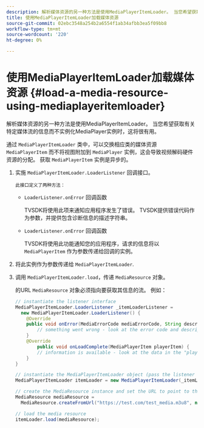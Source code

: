 ```yaml
---
description: 解析媒体资源的另一种方法是使用MediaPlayerItemLoader。 当您希望获取有关特定媒体流的信息而不实例化MediaPlayer实例时，这将很有用。
title: 使用MediaPlayerItemLoader加载媒体资源
source-git-commit: 02ebc3548a254b2a6554f1ab34afbb3ea5f09bb8
workflow-type: tm+mt
source-wordcount: '220'
ht-degree: 0%

---
```


# 使用MediaPlayerItemLoader加载媒体资源 {#load-a-media-resource-using-mediaplayeritemloader}

解析媒体资源的另一种方法是使用MediaPlayerItemLoader。 当您希望获取有关特定媒体流的信息而不实例化MediaPlayer实例时，这将很有用。

通过 `MediaPlayerItemLoader` 类中，可以交换相应类的媒体资源 `MediaPlayerItem` 而不将视图附加到 `MediaPlayer` 实例，这会导致视频解码硬件资源的分配。 获取 `MediaPlayerItem` 实例是异步的。

1. 实施 `MediaPlayerItemLoader.LoaderListener` 回调接口。

       此接口定义了两种方法：
   
   * `LoaderListener.onError` 回调函数

     TVSDK将使用此项来通知应用程序发生了错误。 TVSDK提供错误代码作为参数，并提供包含诊断信息的描述字符串。

   * `LoaderListener.onError` 回调函数

     TVSDK将使用此功能通知您的应用程序，请求的信息将以 `MediaPlayerItem` 作为参数传递给回调的实例。

1. 将此实例作为参数传递给 `MediaPlayerItemLoader`.
1. 调用 `MediaPlayerItemLoader.load`，传递 `MediaResource` 对象。

   的URL `MediaResource` 对象必须指向要获取其信息的流。 例如：

   ```java
   // instantiate the listener interface 
   MediaPlayerItemLoader.LoaderListener _itemLoaderListener = 
     new MediaPlayerItemLoader.LoaderListener() { 
       @Override 
       public void onError(MediaErrorCode mediaErrorCode, String description) { 
           // something went wrong - look at the error code and description 
       } 
       @Override 
           public void onLoadComplete(MediaPlayerItem playerItem) { 
           // information is available - look at the data in the "playerItem" object 
       } 
   } 
   
   // instantiate the MediaPlayerItemLoader object (pass the listener as parameter) 
   MediaPlayerItemLoader itemLoader = new MediaPlayerItemLoader(_itemLoaderListener); 
   
   // create the MediaResource instance and set the URL to point to the actual media stream 
   MediaResource mediaResource =  
     MediaResource.createFromUrl("https://test.com/test_media.m3u8", null); 
   
   // load the media resource 
   itemLoader.load(mediaResource); 
   ```
